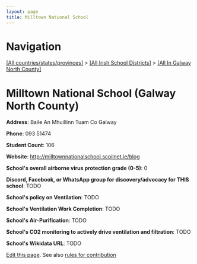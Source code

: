 ```yaml
---
layout: page
title: Milltown National School
---
```

# Navigation

[[All countries/states/provinces]](../../..) > [[All Irish School Districts]](../..) > [[All In Galway North County]](..)

# Milltown National School (Galway North County)

**Address**: Baile An Mhuillinn Tuam Co Galway

**Phone**: 093 51474

**Student Count**: 106

**Website**: <http://milltownnationalschool.scoilnet.ie/blog>

**School's overall airborne virus protection grade (0-5)**: 0

**Discord, Facebook, or WhatsApp group for discovery/advocacy for THIS school**: TODO

**School's policy on Ventilation**: TODO

**School's Ventilation Work Completion**: TODO

**School's Air-Purification**: TODO

**School's CO2 monitoring to actively drive ventilation and filtration**: TODO

**School's Wikidata URL**: TODO


[Edit this page](https://github.com/ventilate-schools/Ireland/edit/main/./Galway_North_County/Milltown_National_School.md). See also [rules for contribution](../../../contribution-rules/)